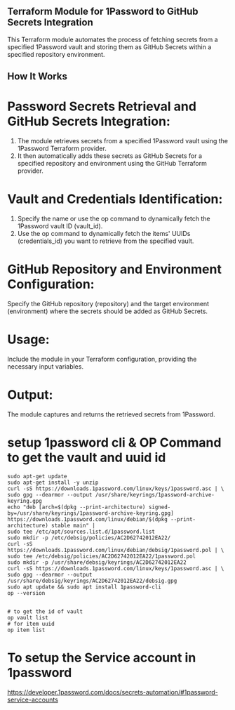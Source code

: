 ## Terraform Module for 1Password to GitHub Secrets Integration
This Terraform module automates the process of fetching secrets from a specified 1Password vault and storing them as GitHub Secrets within a specified repository environment.

## How It Works
# Password Secrets Retrieval and GitHub Secrets Integration:

1. The module retrieves secrets from a specified 1Password vault using the 1Password Terraform provider.
2. It then automatically adds these secrets as GitHub Secrets for a specified repository and environment using the GitHub Terraform provider.

# Vault and Credentials Identification:

1. Specify the name or use the op command to dynamically fetch the 1Password vault ID (vault_id).
2. Use the op command to dynamically fetch the items' UUIDs (credentials_id) you want to retrieve from the specified vault.

# GitHub Repository and Environment Configuration:

Specify the GitHub repository (repository) and the target environment (environment) where the secrets should be added as GitHub Secrets.
# Usage:

Include the module in your Terraform configuration, providing the necessary input variables.
# Output:

The module captures and returns the retrieved secrets from 1Password.

# setup 1password cli & OP Command to get the vault and uuid id

```shell
sudo apt-get update
sudo apt-get install -y unzip
curl -sS https://downloads.1password.com/linux/keys/1password.asc | \
sudo gpg --dearmor --output /usr/share/keyrings/1password-archive-keyring.gpg
echo "deb [arch=$(dpkg --print-architecture) signed-by=/usr/share/keyrings/1password-archive-keyring.gpg] https://downloads.1password.com/linux/debian/$(dpkg --print-architecture) stable main" |
sudo tee /etc/apt/sources.list.d/1password.list
sudo mkdir -p /etc/debsig/policies/AC2D62742012EA22/
curl -sS https://downloads.1password.com/linux/debian/debsig/1password.pol | \
sudo tee /etc/debsig/policies/AC2D62742012EA22/1password.pol
sudo mkdir -p /usr/share/debsig/keyrings/AC2D62742012EA22
curl -sS https://downloads.1password.com/linux/keys/1password.asc | \
sudo gpg --dearmor --output /usr/share/debsig/keyrings/AC2D62742012EA22/debsig.gpg
sudo apt update && sudo apt install 1password-cli
op --version


# to get the id of vault
op vault list
# for item uuid
op item list

```

# To setup the Service account in 1password
https://developer.1password.com/docs/secrets-automation/#1password-service-accounts
